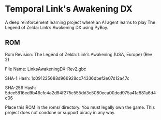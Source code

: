 # Temporal Link's Awakening DX
A deep reinforcement learning project where an AI agent learns to play The Legend of Zelda: Link’s Awakening DX using PyBoy.

## ROM
Rom Revision: The Legend of Zelda: Link’s Awakening (USA, Europe) (Rev 2)

File Name: LinksAwakeningDX-Rev2.gbc

SHA-1 Hash: 1c091225688d966928cc74336dbef2e07d12a47c

SHA-256 Hash: 5dee5816ed9b46cfc4a2d94f275e555dd3c5080eca00ded975a41a881a6d4c06

Place this ROM in the roms/ directory. You must legally own the game. This project does not condone or support piracy in any way.

